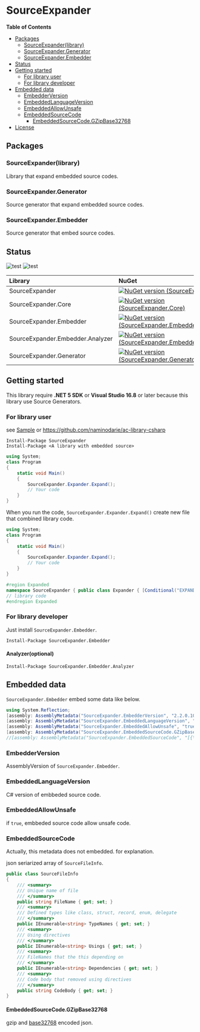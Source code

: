 # SourceExpander

<!-- START doctoc generated TOC please keep comment here to allow auto update -->
<!-- DON'T EDIT THIS SECTION, INSTEAD RE-RUN doctoc TO UPDATE -->
**Table of Contents**

- [Packages](#packages)
  - [SourceExpander(library)](#sourceexpanderlibrary)
  - [SourceExpander.Generator](#sourceexpandergenerator)
  - [SourceExpander.Embedder](#sourceexpanderembedder)
- [Status](#status)
- [Getting started](#getting-started)
  - [For library user](#for-library-user)
  - [For library developer](#for-library-developer)
- [Embedded data](#embedded-data)
  - [EmbedderVersion](#embedderversion)
  - [EmbeddedLanguageVersion](#embeddedlanguageversion)
  - [EmbeddedAllowUnsafe](#embeddedallowunsafe)
  - [EmbeddedSourceCode](#embeddedsourcecode)
    - [EmbeddedSourceCode.GZipBase32768](#embeddedsourcecodegzipbase32768)
- [License](#license)

<!-- END doctoc generated TOC please keep comment here to allow auto update -->

## Packages

### SourceExpander(library)

Library that expand embedded source codes.


### SourceExpander.Generator

Source generator that expand embedded source codes.


### SourceExpander.Embedder

Source generator that embed source codes.

## Status

![test](https://github.com/naminodarie/SourceExpander/workflows/test/badge.svg?branch=master)
![test](https://github.com/naminodarie/SourceExpander/workflows/Build-Release-Publish/badge.svg?branch=master)

|Library|NuGet|
|:---|:---|
|SourceExpander|[![NuGet version (SourceExpander)](https://img.shields.io/nuget/v/SourceExpander.svg?style=flat-square)](https://www.nuget.org/packages/SourceExpander/)|
|SourceExpander.Core|[![NuGet version (SourceExpander.Core)](https://img.shields.io/nuget/v/SourceExpander.Core.svg?style=flat-square)](https://www.nuget.org/packages/SourceExpander.Core/)|
|SourceExpander.Embedder|[![NuGet version (SourceExpander.Embedder)](https://img.shields.io/nuget/v/SourceExpander.Embedder.svg?style=flat-square)](https://www.nuget.org/packages/SourceExpander.Embedder/)|
|SourceExpander.Embedder.Analyzer|[![NuGet version (SourceExpander.Embedder.Analyzer)](https://img.shields.io/nuget/v/SourceExpander.Embedder.Analyzer.svg?style=flat-square)](https://www.nuget.org/packages/SourceExpander.Embedder.Analyzer/)|
|SourceExpander.Generator|[![NuGet version (SourceExpander.Generator)](https://img.shields.io/nuget/v/SourceExpander.Generator.svg?style=flat-square)](https://www.nuget.org/packages/SourceExpander.Generator/)|

## Getting started

This library require **.NET 5 SDK** or **Visual Studio 16.8** or later because this library use Source Generators.

### For library user

see [Sample](/Sample) or https://github.com/naminodarie/ac-library-csharp

```
Install-Package SourceExpander
Install-Package <A library with embedded source>
```

```C#
using System;
class Program
{
    static void Main()
    {
        SourceExpander.Expander.Expand();
        // Your code
    }
}
```

When you run the code, `SourceExpander.Expander.Expand()` create new file that combined library code.

```C#
using System;
class Program
{
    static void Main()
    {
        SourceExpander.Expander.Expand();
        // Your code
    }
}

#region Expanded
namespace SourceExpander { public class Expander { [Conditional("EXPANDER")] public static void Expand(string inputFilePath = null, string outputFilePath = null, bool ignoreAnyError = true) { } public static string ExpandString(string inputFilePath = null, bool ignoreAnyError = true) { return ""; } } } 
// library code
#endregion Expanded
```

### For library developer

Just install `SourceExpander.Embedder`.

```
Install-Package SourceExpander.Embedder
```

#### Analyzer(optional)

```
Install-Package SourceExpander.Embedder.Analyzer
```

## Embedded data

`SourceExpander.Embedder` embed some data like below.

```C#
using System.Reflection;
[assembly: AssemblyMetadata("SourceExpander.EmbedderVersion", "2.2.0.101")]
[assembly: AssemblyMetadata("SourceExpander.EmbeddedLanguageVersion", "2")]
[assembly: AssemblyMetadata("SourceExpander.EmbeddedAllowUnsafe", "true")]
[assembly: AssemblyMetadata("SourceExpander.EmbeddedSourceCode.GZipBase32768", "㘅桠ҠҠԀᏕ䴾阺㹈斪筟楸厮嫉盆炚磈臤梽胍㦬竂帙詪煩㔬樄ᗗ踜鲯诇ᠩ珱䪜䐽闾鱏珣茙灸䏙⨧㤄寨砳⬅ស䮙松Ꝉ㥅䱀餯ꃣ虱嫁榏㪰糰蝃技夛䥘谼礞䐿斄禕蚷屔彺㪪賳鱥䝢鰨覶⬴誼⬼獬鞨胒宝䭴摺眚䅗䃝䚏隻嫻痛簴Ꜿ変⇣㇋聼欈Ꭽ墷霶勎嶐窢銖㤁┠䁺⠛缧䋹凬☂䁸栣僼邐䑹瘜蛭諠賿㨚咈鍂ꄱ禱唨毊崨叼緭䥜榄闺䦖麷䘘㨵ᖶ琜鎎ᰇ髎飭㪬採ꅈ㥞盧䢽䃘煃⬘喔渻莖案ᯋ硟ꋛ叝谴缄ꍢ⋗溁ᣒ颂浢ꍈꉭ㑆焤鹠杳煄㾳䴡䂱㙽楯裦鷬梙掫取颤⩑㰑㕋ꂤ碎麓㾕昖啘繅餬簚盎鍣䨽籭詽绑襌硲❞擧ꌥ膩辪聫㭒珥㴟囓䓖焜铽痢ꊆꍼᓥ囦纇維Ⲡ㤬垇螇感縋㼎砾褳強襓瀕樥阵瀭蜺兔峃絻藈萢饑㶬櫊綖嶅鏕㻶坶禵䓓Ⴐ咇詤煑⬐毱㱒獅鐥椳䖑ᙋ冄㴼㗭隯顑命貽职葅苫⢸栚䀹䢳噂槝䲰䰮⇷ᔈ⎙䕪絑㝖垿䞉場珟䉛㰭䵶日憭蕼馣㸩涴䓋䃇懚鹯琥镌ⴊ電萞猛流癊⏔恚Ԉң")]
//[assembly: AssemblyMetadata("SourceExpander.EmbeddedSourceCode", "[{\"CodeBody\":\"namespace SampleLibrary { public static class Bit { [MethodImpl(MethodImplOptions.AggressiveInlining)] public static int ExtractLowestSetBit(int n) { if (Bmi1.IsSupported) { return (int)Bmi1.ExtractLowestSetBit((uint)n); } return n & -n; } } } \",\"Dependencies\":[],\"FileName\":\"_SampleLibrary>Bit.cs\",\"TypeNames\":[\"SampleLibrary.Bit\"],\"Usings\":[\"using System.Runtime.CompilerServices;\",\"using System.Runtime.Intrinsics.X86;\"]},{\"CodeBody\":\"namespace SampleLibrary { public static class Put { private static readonly Xorshift rnd = new Xorshift(); public static void WriteRandom() { Trace.WriteLine(rnd.Next()); } } } \",\"Dependencies\":[\"_SampleLibrary>Xorshift.cs\"],\"FileName\":\"_SampleLibrary>Put.cs\",\"TypeNames\":[\"SampleLibrary.Put\"],\"Usings\":[\"using System.Diagnostics;\"]},{\"CodeBody\":\"namespace SampleLibrary { public class Xorshift : Random { private uint x = 123456789; private uint y = 362436069; private uint z = 521288629; private uint w; private static readonly Random rnd = new Random(); public Xorshift() : this(rnd.Next()) { } public Xorshift(int seed) { w = (uint)seed; } protected override double Sample() { return InternalSample() * (1.0 \\/ uint.MaxValue); } private uint InternalSample() { uint t = x ^ (x << 11); x = y; y = z; z = w; return w = (w ^ (w >> 19)) ^ (t ^ (t >> 8)); } } } \",\"Dependencies\":[],\"FileName\":\"_SampleLibrary>Xorshift.cs\",\"TypeNames\":[\"SampleLibrary.Xorshift\"],\"Usings\":[\"using System;\"]}]")]
```


### EmbedderVersion

AssemblyVersion of `SourceExpander.Embedder`.

### EmbeddedLanguageVersion

C# version of embbeded source code.

### EmbeddedAllowUnsafe

if `true`, embbeded source code allow unsafe code.

### EmbeddedSourceCode

Actually, this metadata does not embedded. for explanation.

json seriarized array of `SourceFileInfo`.

```C#
public class SourceFileInfo
{
    /// <summary>
    /// Unique name of file
    /// </summary>
    public string FileName { get; set; }
    /// <summary>
    /// Defined types like class, struct, record, enum, delegate
    /// </summary>
    public IEnumerable<string> TypeNames { get; set; }
    /// <summary>
    /// Using directives
    /// </summary>
    public IEnumerable<string> Usings { get; set; }
    /// <summary>
    /// FileNames that the this depending on
    /// </summary>
    public IEnumerable<string> Dependencies { get; set; }
    /// <summary>
    /// Code body that removed using directives
    /// </summary>
    public string CodeBody { get; set; }
}
```

#### EmbeddedSourceCode.GZipBase32768

gzip and [base32768](https://github.com/naminodarie/Base32768/) encoded json.

